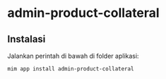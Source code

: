 # admin-product-collateral

## Instalasi

Jalankan perintah di bawah di folder aplikasi:

```
mim app install admin-product-collateral
```
